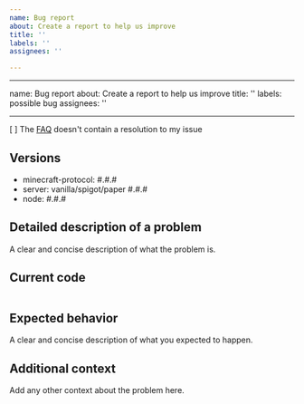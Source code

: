 ```yaml
---
name: Bug report
about: Create a report to help us improve
title: ''
labels: ''
assignees: ''

---
```


---
name: Bug report
about: Create a report to help us improve
title: ''
labels: possible bug
assignees: ''

---

[ ] The [FAQ](docs/FAQ.md) doesn't contain a resolution to my issue 

## Versions
 - minecraft-protocol: #.#.#
 - server: vanilla/spigot/paper #.#.#
 - node: #.#.#

## Detailed description of a problem
A clear and concise description of what the problem is.

## Current code
```js

```

## Expected behavior
A clear and concise description of what you expected to happen.

## Additional context
Add any other context about the problem here.
